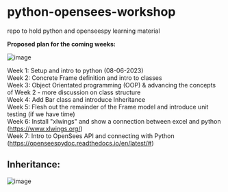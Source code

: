 # python-opensees-workshop
repo to hold python and openseespy learning material


**Proposed plan for the coming weeks:**

![image](https://github.com/jacke-holmes/python-opensees-workshop/assets/100411377/87dec3ec-107b-4ec5-a739-1722387c5979)


Week 1: Setup and intro to python (08-06-2023)  
Week 2: Concrete Frame definition and intro to classes  
Week 3: Object Orientated programming (OOP) & advancing the concepts of Week 2 - more discussion on class structure  
Week 4: Add Bar class and introduce Inheritance    
Week 5: Flesh out the remainder of the Frame model and introduce unit testing (if we have time)  
Week 6: Install "xlwings" and show a connection between excel and python (https://www.xlwings.org/)  
Week 7: Intro to OpenSees API and connecting with Python (https://openseespydoc.readthedocs.io/en/latest/#)  



## Inheritance:

![image](https://github.com/jacke-holmes/python-opensees-workshop/assets/100411377/bd6572a1-6a2d-4734-b882-5927feeed697)

